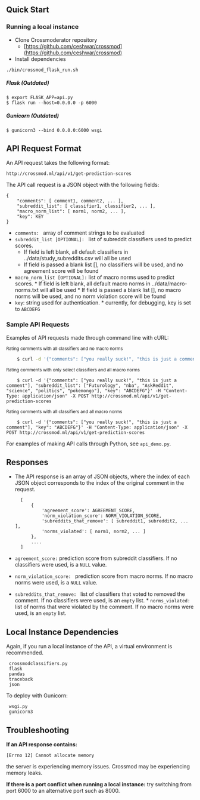 

## Quick Start
 ### Running a local instance
* Clone Crossmoderator repository
	* [https://github.com/ceshwar/crossmod](https://github.com/ceshwar/crossmod)
* Install dependencies

```
./bin/crossmod_flask_run.sh
```

##### Flask (Outdated)

```Console
$ export FLASK_APP=api.py
$ flask run --host=0.0.0.0 -p 6000
```
##### Gunicorn (Outdated)
```Console
$ gunicorn3 --bind 0.0.0.0:6000 wsgi
```

## API Request Format
An API request takes the following format:
```
http://crossmod.ml/api/v1/get-prediction-scores
```
The API call request is a JSON object with the following fields:

    {
        "comments": [ comment1, comment2, ... ],
        "subreddit_list": [ classifier1, classifier2, ... ],
        "macro_norm_list": [ norm1, norm2, ... ],
        "key": KEY
    }


* `comments: ` array of comment strings to be evaluated
* `subreddit_list [OPTIONAL]: ` list of subreddit classifiers used to predict scores.
    * If field is left blank, all default classifiers in ../data/study_subreddits.csv will all be used
    * If field is passed a blank list [], no classifiers will be used, and no  agreement score will be found
* `macro_norm_list [OPTIONAL]:` list of macro norms used to predict scores.
        * If field is left blank, all default macro norms in ../data/macro-norms.txt will all be used
        * If field is passed a blank list [], no macro norms will be used, and no norm violation score will be found
* `key`: string used for authentication.
        * currently, for debugging, key is set to `ABCDEFG`

### Sample API Requests
Examples of API requests made through command line with cURL:

<sub>Rating comments with all classifiers and no macro norms</sub>
```bash
    $ curl -d '{"comments": ["you really suck!", "this is just a comment"], "macro_norm_list": [], "key": "ABCDEFG"}' -H "Content-Type: application/json" -X POST http://crossmod.ml/api/v1/get-prediction-scores
```

<sub>Rating comments with only select classifiers and all macro norms</sub>
```
    $ curl -d '{"comments": ["you really suck!", "this is just a comment"], "subreddit_list": ["Futurology", "nba", "AskReddit", "science", "politics", "pokemongo"], "key": "ABCDEFG"}' -H "Content-Type: application/json" -X POST http://crossmod.ml/api/v1/get-prediction-scores
```

<sub>Rating comments with all classifiers and all macro norms</sub>
```
    $ curl -d '{"comments": ["you really suck!", "this is just a comment"], "key": "ABCDEFG"}' -H "Content-Type: application/json" -X POST http://crossmod.ml/api/v1/get-prediction-scores
```
For examples of making API calls through Python, see `api_demo.py`.

## Responses

* The API response is an array of JSON objects, where the index of each JSON object  corresponds to the index of the original comment in the request.

  ```
    [
        {
            'agreement_score': AGREEMENT_SCORE,
            'norm_violation_score': NORM_VIOLATION_SCORE,
            'subreddits_that_remove': [ subreddit1, subreddit2, ... ],
            'norms_violated': [ norm1, norm2, ... ]
        },
        ....
    ]
   ```
 * `agreement_score:` prediction score from subreddit classifiers. If no classifiers were used, is a `NULL` value.
  * `norm_violation_score: ` prediction score from macro norms. If no macro norms were used, is a `NULL` value.
   * `subreddits_that_remove: ` list of classifiers that voted to removed the comment. If no classifiers were used, is an `empty` list.
    * `norms_violated: ` list of norms that were violated by the comment. If no macro norms were used, is an `empty` list.




## Local Instance Dependencies
Again, if you run a local instance of the API, a virtual environment is recommended.
```
 crossmodclassifiers.py
 flask
 pandas
 traceback
 json
```
  To deploy with Gunicorn:
```
 wsgi.py
 gunicorn3
```

## Troubleshooting
 **If an API response contains:**
```
[Errno 12] Cannot allocate memory
```
the server is experiencing memory issues. Crossmod may be experiencing memory leaks.

**If there is a port conflict when running a local instance:**
try switching from port 6000 to an alternative port such as 8000.
